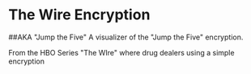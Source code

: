 # The Wire Encryption
##AKA "Jump the Five"
A visualizer of the "Jump the Five" encryption.

From the HBO Series "The WIre" where drug dealers using a simple encryption 
